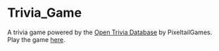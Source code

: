 # Trivia_Game
A trivia game powered by the [Open Trivia Database](https://opentdb.com/) by PixeltailGames.<br>
Play the game [here](https://midymyth.github.io/Trivia_Game/).
